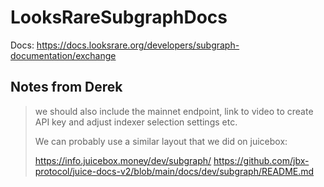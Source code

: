 # LooksRareSubgraphDocs

Docs: https://docs.looksrare.org/developers/subgraph-documentation/exchange

## Notes from Derek
> we should also include the mainnet endpoint, link to video to create API key and adjust indexer selection settings etc. 
>
> We can probably use a similar layout that we did on juicebox:
>
> https://info.juicebox.money/dev/subgraph/
> https://github.com/jbx-protocol/juice-docs-v2/blob/main/docs/dev/subgraph/README.md
